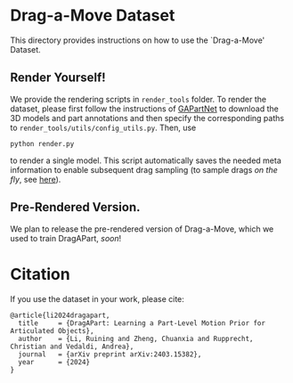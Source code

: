 # Drag-a-Move Dataset
This directory provides instructions on how to use the `Drag-a-Move' Dataset.

## Render Yourself!
We provide the rendering scripts in `render_tools` folder. To render the dataset, please first follow the instructions of [GAPartNet](https://pku-epic.github.io/GAPartNet/) to download the 3D models and part annotations and then specify the corresponding paths to `render_tools/utils/config_utils.py`. Then, use
```
python render.py
```
to render a single model. This script automatically saves the needed meta information to enable subsequent drag sampling (to sample drags _on the fly_, see [here](https://github.com/RuiningLi/DragAPart/blob/main/dataset.py)).

## Pre-Rendered Version.
We plan to release the pre-rendered version of Drag-a-Move, which we used to train DragAPart, *soon*!

# Citation
If you use the dataset in your work, please cite:
```
@article{li2024dragapart,
  title     = {DragAPart: Learning a Part-Level Motion Prior for Articulated Objects},
  author    = {Li, Ruining and Zheng, Chuanxia and Rupprecht, Christian and Vedaldi, Andrea},
  journal   = {arXiv preprint arXiv:2403.15382},
  year      = {2024}
}
```
